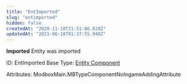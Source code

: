 ```yaml
---
title: "EntImported"
slug: "entimported"
hidden: false
createdAt: "2020-11-10T21:51:06.820Z"
updatedAt: "2021-06-18T01:37:55.948Z"
---
```

**Imported**
Entity was imported

ID: EntImported
Base Type: [Entity Component](doc:componententity)


Attributes:
ModboxMain.MBTypeComponentNoIngameAddingAttribute
